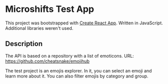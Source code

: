 # Microshifts Test App

This project was bootstrapped with [Create React App](https://github.com/facebook/create-react-app). Written in
JavaScript. Additional libraries weren't used.

## Description

The API is based on a repository with a list of emoticons. URL: https://github.com/cheatsnake/emojihub

The test project is an emojis explorer. In it, you can select an emoji and learn more about it. You can also filter
emojis by category and group.
